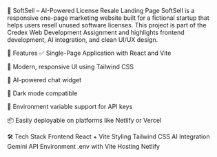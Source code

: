 🧠 SoftSell – AI-Powered License Resale Landing Page
SoftSell is a responsive one-page marketing website built for a fictional startup that helps users resell unused software licenses. This project is part of the Credex Web Development Assignment and highlights frontend development, AI integration, and clean UI/UX design.

🚀 Features
✅ Single-Page Application with React and Vite

🎨 Modern, responsive UI using Tailwind CSS

💬 AI-powered chat widget 

🌙 Dark mode compatible

🔐 Environment variable support for API keys

📦 Easily deployable on platforms like Netlify or Vercel

🛠 Tech Stack
Frontend	React + Vite
Styling	Tailwind CSS
AI Integration	Gemini API
Environment	.env with Vite
Hosting	Netlify
